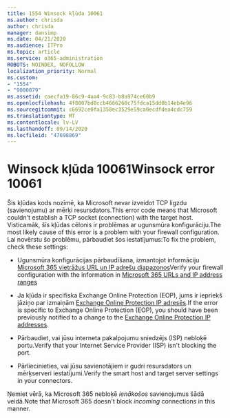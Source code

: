 ```yaml
---
title: 1554 Winsock kļūda 10061
ms.author: chrisda
author: chrisda
manager: dansimp
ms.date: 04/21/2020
ms.audience: ITPro
ms.topic: article
ms.service: o365-administration
ROBOTS: NOINDEX, NOFOLLOW
localization_priority: Normal
ms.custom:
- "1554"
- "9000079"
ms.assetid: caecfa19-86c9-4aa4-9c83-b8a974ce60b9
ms.openlocfilehash: 4f8007bd8ccb4666260c75fdca15dd0b14eb4e96
ms.sourcegitcommit: c6692ce0fa1358ec3529e59ca0ecdfdea4cdc759
ms.translationtype: MT
ms.contentlocale: lv-LV
ms.lasthandoff: 09/14/2020
ms.locfileid: "47698869"
---
```

# <a name="winsock-error-10061"></a><span data-ttu-id="e53ec-102">Winsock kļūda 10061</span><span class="sxs-lookup"><span data-stu-id="e53ec-102">Winsock error 10061</span></span>

<span data-ttu-id="e53ec-103">Šis kļūdas kods nozīmē, ka Microsoft nevar izveidot TCP ligzdu (savienojumu) ar mērķi resursdators.</span><span class="sxs-lookup"><span data-stu-id="e53ec-103">This error code means that Microsoft couldn't establish a TCP socket (connection) with the target host.</span></span> <span data-ttu-id="e53ec-104">Visticamāk, šīs kļūdas cēlonis ir problēmas ar ugunsmūra konfigurāciju.</span><span class="sxs-lookup"><span data-stu-id="e53ec-104">The most likely cause of this error is a problem with your firewall configuration.</span></span> <span data-ttu-id="e53ec-105">Lai novērstu šo problēmu, pārbaudiet šos iestatījumus:</span><span class="sxs-lookup"><span data-stu-id="e53ec-105">To fix the problem, check these settings:</span></span>

- <span data-ttu-id="e53ec-106">Ugunsmūra konfigurācijas pārbaudīšana, izmantojot informāciju [Microsoft 365 vietrāžus URL un IP adrešu diapazonos](https://docs.microsoft.com/office365/enterprise/urls-and-ip-address-ranges)</span><span class="sxs-lookup"><span data-stu-id="e53ec-106">Verify your firewall configuration with the information in [Microsoft 365 URLs and IP address ranges](https://docs.microsoft.com/office365/enterprise/urls-and-ip-address-ranges)</span></span>

- <span data-ttu-id="e53ec-107">Ja kļūda ir specifiska Exchange Online Protection (EOP), jums ir iepriekš jāziņo par izmaiņām [Exchange Online Protection IP adresēs](https://docs.microsoft.com/office365/SecurityCompliance/eop/exchange-online-protection-ip-addresses).</span><span class="sxs-lookup"><span data-stu-id="e53ec-107">If the error is specific to Exchange Online Protection (EOP), you should have been previously notified to a change to the [Exchange Online Protection IP addresses](https://docs.microsoft.com/office365/SecurityCompliance/eop/exchange-online-protection-ip-addresses).</span></span>

- <span data-ttu-id="e53ec-108">Pārbaudiet, vai jūsu interneta pakalpojumu sniedzējs (ISP) nebloķē portu.</span><span class="sxs-lookup"><span data-stu-id="e53ec-108">Verify that your Internet Service Provider (ISP) isn't blocking the port.</span></span>

- <span data-ttu-id="e53ec-109">Pārliecinieties, vai jūsu savienotājiem ir gudri resursdators un mērķserveri iestatījumi.</span><span class="sxs-lookup"><span data-stu-id="e53ec-109">Verify the smart host and target server settings in your connectors.</span></span>

<span data-ttu-id="e53ec-110">Ņemiet vērā, ka Microsoft 365 nebloķē *ienākošos* savienojumus šādā veidā.</span><span class="sxs-lookup"><span data-stu-id="e53ec-110">Note that Microsoft 365 doesn't block *incoming* connections in this manner.</span></span>
